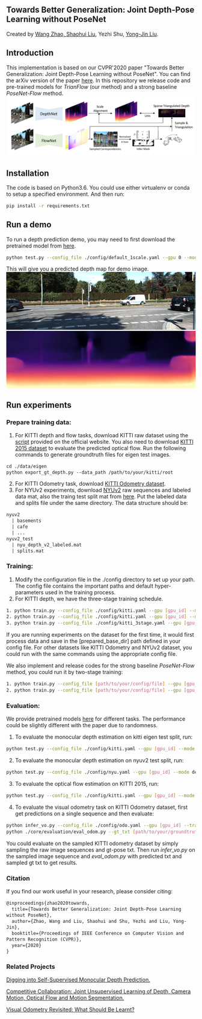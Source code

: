 ## Towards Better Generalization: Joint Depth-Pose Learning without PoseNet
Created by <a href="https://github.com/thuzhaowang" target="_blank">Wang Zhao, <a href="http://b1ueber2y.me" target="_blank">Shaohui Liu</a>, Yezhi Shu, <a href="https://cg.cs.tsinghua.edu.cn/people/~Yongjin/Yongjin.htm" target="_blank">Yong-Jin Liu</a>.
        
## Introduction
This implementation is based on our CVPR'2020 paper "Towards Better Generalization: Joint Depth-Pose Learning without PoseNet". You can find the arXiv version of the paper <a href="https://arxiv.org/abs/2004.01314">here</a>. In this repository we release code and pre-trained models for *TrianFlow* (our method) and a strong baseline *PoseNet-Flow* method.
![img](./data/pipeline.png)

## Installation
The code is based on Python3.6. You could use either virtualenv or conda to setup a specified environment. And then run:
```bash
pip install -r requirements.txt
```

## Run a demo
To run a depth prediction demo, you may need to first download the pretrained model from <a href="https://drive.google.com/drive/folders/1rPXlK9bJpjU0OQH5leDCvyb0FcL5jlUk?usp=sharing">here</a>.

```bash
python test.py --config_file ./config/default_1scale.yaml --gpu 0 --mode depth --task demo --image_path ./data/demo/kitti.png --      pretrained_model ./models/pretrained/depth_pretrained.pth --result_dir ./data/demo
```
This will give you a predicted depth map for demo image.
![img](./data/demo/kitti.png)
![img](./data/demo/demo_depth.jpg)

## Run experiments

### Prepare training data:
1. For KITTI depth and flow tasks, download KITTI raw dataset using the <a href="http://www.cvlibs.net/download.php?file=raw_data_downloader.zip">script</a> provided on the official website. You also need to download <a href="http://www.cvlibs.net/datasets/kitti/eval_scene_flow.php?benchmark=flow">KITTI 2015 dataset</a> to evaluate the predicted optical flow. Run the following commands to generate groundtruth files for eigen test images. 
```
cd ./data/eigen
python export_gt_depth.py --data_path /path/to/your/kitti/root 
```
2. For KITTI Odometry task, download <a href="http://www.cvlibs.net/datasets/kitti/eval_odometry.php">KITTI Odometry dataset</a>.
3. For NYUv2 experiments, download <a href="https://cs.nyu.edu/~silberman/datasets/nyu_depth_v2.html">NYUv2</a> raw sequences and labeled data mat, also the traing test split mat from <a href="https://github.com/ankurhanda/nyuv2-meta-data">here</a>. Put the labeled data and splits file under the same directory. The data structure should be:
```
nyuv2
  | basements  
  | cafe
  | ...
nyuv2_test
  | nyu_depth_v2_labeled.mat 
  | splits.mat
```

### Training:
1. Modify the configuration file in the ./config directory to set up your path. The config file contains the important paths and default hyper-parameters used in the training process.
2. For KITTI depth, we have the three-stage training schedule.
```bash
1. python train.py --config_file ./config/kitti.yaml --gpu [gpu_id] --mode flow --prepared_save_dir [name_of_your_prepared_dataset] --model_dir [your/directory/to/save/training/models]
2. python train.py --config_file ./config/kitti.yaml --gpu [gpu_id] --mode depth --prepared_save_dir [name_of_your_prepared_dataset] --model_dir [your/directory/to/save/training/models] --flow_pretrained_model [path/to/your/stage1_flow_model]
3. python train.py --config_file ./config/kitti_3stage.yaml --gpu [gpu_id] --mode depth_pose --prepared_save_dir [name_of_your_prepared_dataset] --model_dir [your/directory/to/save/training/models] --depth_pretrained_model [path/to/your/stage2_depth_model]
```
If you are running experiments on the dataset for the first time, it would first process data and save in the [prepared_base_dir] path defined in your config file. 
For other datasets like KITTI Odometry and NYUv2 dataset, you could run with the same commands using the appropriate config file.

We also implement and release codes for the strong baseline *PoseNet-Flow* method, you could run it by two-stage training:
```bash
1. python train.py --config_file [path/to/your/config/file] --gpu [gpu_id] --mode flow --prepared_save_dir [name_of_your_prepared_dataset] --model_dir [your/directory/to/save/training/models]
2. python train.py --config_file [path/to/your/config/file] --gpu [gpu_id] --mode flowposenet --prepared_save_dir [name_of_your_prepared_dataset] --model_dir [your/directory/to/save/training/models] --flow_pretrained_model [path/to/your/stage1_flow_model]
```

### Evaluation:
We provide pretrained models <a href="https://drive.google.com/drive/folders/1rPXlK9bJpjU0OQH5leDCvyb0FcL5jlUk?usp=sharing">here</a> for different tasks. The performance could be slightly different with the paper due to randomness.

1. To evaluate the monocular depth estimation on kitti eigen test split, run:
```bash
python test.py --config_file ./config/kitti.yaml --gpu [gpu_id] --mode depth --task kitti_depth --pretrained_model [path/to/your/model] --result_dir [path/to/save/results]
```
2. To evaluate the monocular depth estimation on nyuv2 test split, run:
```bash
python test.py --config_file ./config/nyu.yaml --gpu [gpu_id] --mode depth --task nyuv2 --pretrained_model [path/to/your/model] --result_dir [path/to/save/results]
```
3. To evaluate the optical flow estimation on KITTI 2015, run:
```bash
python test.py --config_file ./config/kitti.yaml --gpu [gpu_id] --mode flow_3stage --task kitti_flow --pretrained_model [path/to/your/model] --result_dir [path/to/save/results]
```
4. To evaluate the visual odometry task on KITTI Odometry dataset, first get predictions on a single sequence and then evaluate:
```bash
python infer_vo.py --config_file ./config/odo.yaml --gpu [gpu_id] --traj_save_dir_txt [where/to/save/the/prediction/file] --sequences_root_dir [the/root/dir/of/your/image/sequences] --sequence [the sequence id] ----pretrained_model [path/to/your/model]
python ./core/evaluation/eval_odom.py --gt_txt [path/to/your/groundtruth/poses/txt] --result_txt [path/to/your/prediction/txt] --seq [sequence id to evaluate]
```
You could evaluate on the sampled KITTI odometry dataset by simply sampling the raw image sequences and gt-pose txt. Then run *infer_vo.py* on the sampled image sequence and *eval_odom.py* with predicted txt and sampled gt txt to get results.

### Citation
If you find our work useful in your research, please consider citing:
```
@inproceedings{zhao2020towards,
  title={Towards Better Generalization: Joint Depth-Pose Learning without PoseNet},
  author={Zhao, Wang and Liu, Shaohui and Shu, Yezhi and Liu, Yong-Jin},
  booktitle={Proceedings of IEEE Conference on Computer Vision and Pattern Recognition (CVPR)},
  year={2020}
}
```

### Related Projects
<a href="https://github.com/nianticlabs/monodepth2">Digging into Self-Supervised Monocular Depth Prediction.</a>

<a href="https://github.com/anuragranj/cc">Competitive Collaboration: Joint Unsupervised Learning of Depth, Camera Motion, Optical Flow and Motion Segmentation.</a>

<a href="https://github.com/Huangying-Zhan/DF-VO">Visual Odometry Revisited: What Should Be Learnt?</a>



